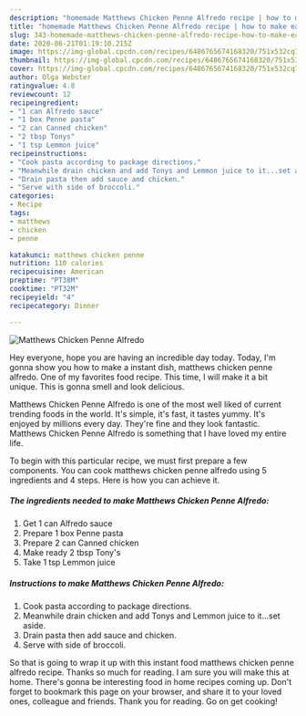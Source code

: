 ```yaml
---
description: "homemade Matthews Chicken Penne Alfredo recipe | how to make easy Matthews Chicken Penne Alfredo"
title: "homemade Matthews Chicken Penne Alfredo recipe | how to make easy Matthews Chicken Penne Alfredo"
slug: 343-homemade-matthews-chicken-penne-alfredo-recipe-how-to-make-easy-matthews-chicken-penne-alfredo
date: 2020-06-21T01:19:10.215Z
image: https://img-global.cpcdn.com/recipes/6486765674168320/751x532cq70/matthews-chicken-penne-alfredo-recipe-main-photo.jpg
thumbnail: https://img-global.cpcdn.com/recipes/6486765674168320/751x532cq70/matthews-chicken-penne-alfredo-recipe-main-photo.jpg
cover: https://img-global.cpcdn.com/recipes/6486765674168320/751x532cq70/matthews-chicken-penne-alfredo-recipe-main-photo.jpg
author: Olga Webster
ratingvalue: 4.8
reviewcount: 12
recipeingredient:
- "1 can Alfredo sauce"
- "1 box Penne pasta"
- "2 can Canned chicken"
- "2 tbsp Tonys"
- "1 tsp Lemmon juice"
recipeinstructions:
- "Cook pasta according to package directions."
- "Meanwhile drain chicken and add Tonys and Lemmon juice to it...set aside."
- "Drain pasta then add sauce and chicken."
- "Serve with side of broccoli."
categories:
- Recipe
tags:
- matthews
- chicken
- penne

katakunci: matthews chicken penne 
nutrition: 110 calories
recipecuisine: American
preptime: "PT38M"
cooktime: "PT32M"
recipeyield: "4"
recipecategory: Dinner

---
```



![Matthews Chicken Penne Alfredo](https://img-global.cpcdn.com/recipes/6486765674168320/751x532cq70/matthews-chicken-penne-alfredo-recipe-main-photo.jpg)

Hey everyone, hope you are having an incredible day today. Today, I'm gonna show you how to make a instant dish, matthews chicken penne alfredo. One of my favorites food recipe. This time, I will make it a bit unique. This is gonna smell and look delicious.



Matthews Chicken Penne Alfredo is one of the most well liked of current trending foods in the world. It's simple, it's fast, it tastes yummy. It's enjoyed by millions every day. They're fine and they look fantastic. Matthews Chicken Penne Alfredo is something that I have loved my entire life.


To begin with this particular recipe, we must first prepare a few components. You can cook matthews chicken penne alfredo using 5 ingredients and 4 steps. Here is how you can achieve it.

<!--inarticleads1-->

##### The ingredients needed to make Matthews Chicken Penne Alfredo:

1. Get 1 can Alfredo sauce
1. Prepare 1 box Penne pasta
1. Prepare 2 can Canned chicken
1. Make ready 2 tbsp Tony&#39;s
1. Take 1 tsp Lemmon juice




<!--inarticleads2-->

##### Instructions to make Matthews Chicken Penne Alfredo:

1. Cook pasta according to package directions.
1. Meanwhile drain chicken and add Tonys and Lemmon juice to it...set aside.
1. Drain pasta then add sauce and chicken.
1. Serve with side of broccoli.




So that is going to wrap it up with this instant food matthews chicken penne alfredo recipe. Thanks so much for reading. I am sure you will make this at home. There's gonna be interesting food in home recipes coming up. Don't forget to bookmark this page on your browser, and share it to your loved ones, colleague and friends. Thank you for reading. Go on get cooking!
